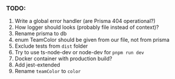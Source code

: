 ### TODO:

1. Write a global error handler (are Prisma 404 operational?)
2. How logger should looks (probably file instead of context)?
3. Rename prisma to db
4. enum TeamColor should be given from our file, not from prisma
5. Exclude tests from `dist` folder
6. Try to use ts-node-dev or node-dev for `pnpm run dev`
7. Docker container with production build?
8.  Add jest-extended
9.  Rename `teamColor` to `color`
